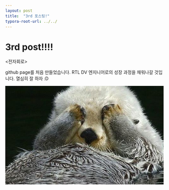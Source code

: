 ```yaml
---
layout: post
title:  "3rd 포스팅!"
typora-root-url: ../../
---
```


# 3rd post!!!!

<전자회로>

github page를 처음 만들었습니다.
RTL DV 엔지니어로의 성장 과정을 채워나갈 것입니다.
열심히 잘 하자 :D

![1000006509](/images/2024-08-26-3rd/1000006509-4665055.JPEG)